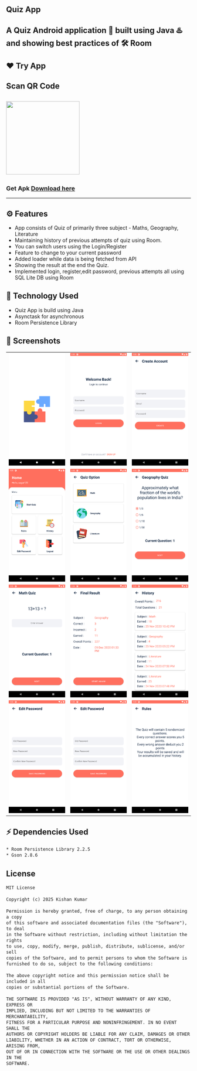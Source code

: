 ## Quiz App
A Quiz Android application 📱 built using Java ♨️ and showing best practices of 🛠️ Room
-------------------

## ❤️ Try App
## Scan QR Code
 <img src="https://raw.githubusercontent.com/pikachu404/Quiz-App/master/screenshots/qrCodeForApk.png"
width="200" height="200">
---------------
### Get Apk [Download here](https://raw.githubusercontent.com/pikachu404/Quiz-App/master/app/release/app-release.apk)
--------
## ⚙️ Features
* App consists of Quiz of primarily three subject - Maths, Geography, Literature
* Maintaining history of previous attempts of quiz using Room.
* You can switch users using the Login/Register
* Feature to change to your current password
* Added loader while data is being fetched from API
* Showing the result at the end the Quiz.
* Implemented login, register,edit password, previous attempts all using SQL Lite DB using Room 

## 🚀 Technology Used

* Quiz App is build using Java
* Asynctask for asynchronous
* Room Persistence Library

## 📸 Screenshots

||||
|:----------------------------------------:|:-----------------------------------------:|:-----------------------------------------: |
| ![Imgur](screenshots/0.png) | ![Imgur](screenshots/1.png) | ![Imgur](screenshots/2.png) |
| ![Imgur](screenshots/3.png) | ![Imgur](screenshots/4.png) | ![Imgur](screenshots/5.png) |
| ![Imgur](screenshots/6.png) | ![Imgur](screenshots/7.png) | ![Imgur](screenshots/8.png) |
| ![Imgur](screenshots/9.png) | ![Imgur](screenshots/9.png) | ![Imgur](screenshots/10.png) |

## ⚡ Dependencies Used
```sh
* Room Persistence Library 2.2.5
* Gson 2.8.6
```

## License
```
MIT License

Copyright (c) 2025 Kishan Kumar

Permission is hereby granted, free of charge, to any person obtaining a copy
of this software and associated documentation files (the "Software"), to deal
in the Software without restriction, including without limitation the rights
to use, copy, modify, merge, publish, distribute, sublicense, and/or sell
copies of the Software, and to permit persons to whom the Software is
furnished to do so, subject to the following conditions:

The above copyright notice and this permission notice shall be included in all
copies or substantial portions of the Software.

THE SOFTWARE IS PROVIDED "AS IS", WITHOUT WARRANTY OF ANY KIND, EXPRESS OR
IMPLIED, INCLUDING BUT NOT LIMITED TO THE WARRANTIES OF MERCHANTABILITY,
FITNESS FOR A PARTICULAR PURPOSE AND NONINFRINGEMENT. IN NO EVENT SHALL THE
AUTHORS OR COPYRIGHT HOLDERS BE LIABLE FOR ANY CLAIM, DAMAGES OR OTHER
LIABILITY, WHETHER IN AN ACTION OF CONTRACT, TORT OR OTHERWISE, ARISING FROM,
OUT OF OR IN CONNECTION WITH THE SOFTWARE OR THE USE OR OTHER DEALINGS IN THE
SOFTWARE.
```
